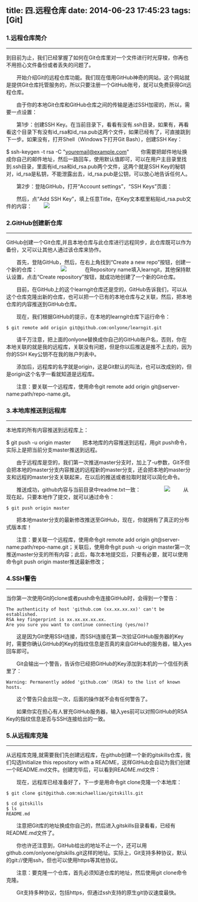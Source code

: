 title: 四.远程仓库
date: 2014-06-23 17:45:23
tags: [Git]
---

### 1.远程仓库简介
---
到目前为止，我们已经掌握了如何在Git仓库里对一个文件进行时光穿梭，你再也不用担心文件备份或者丢失的问题了。

　　开始介绍Git的远程仓库功能。我们现在借用GitHub神奇的网站，这个网站就是提供Git仓库托管服务的，所以只要注册一个GitHub账号，就可以免费获得Git远程仓库。

　　由于你的本地Git仓库和GitHub仓库之间的传输是通过SSH加密的，所以，需要一点设置：

　　第1步：创建SSH Key。在当前目录下，看看有没有.ssh目录，如果有，再看看这个目录下有没有id_rsa和id_rsa.pub这两个文件，如果已经有了，可直接跳到下一步。如果没有，打开Shell（Windows下打开Git Bash），创建SSH Key：

$ ssh-keygen -t rsa -C "youremail@example.com"
　　你需要把邮件地址换成你自己的邮件地址，然后一路回车，使用默认值即可，可以在用户主目录里找到.ssh目录，里面有id_rsa和id_rsa.pub两个文件，这两个就是SSH Key的秘钥对，id_rsa是私钥，不能泄露出去，id_rsa.pub是公钥，可以放心地告诉任何人。

　　第2步：登陆GitHub，打开“Account settings”，“SSH Keys”页面：

　　然后，点“Add SSH Key”，填上任意Title，在Key文本框里粘贴id_rsa.pub文件的内容：
　　![](http://7xq1il.com1.z0.glb.clouddn.com/mkgitsshkey.png)

### 2.GitHub创建新仓库
---
GitHub创建一个Git仓库,并且本地仓库与此仓库进行远程同步，此仓库既可以作为备份，又可以让其他人通过该仓库来协作。

　　首先，登陆GitHub，然后，在右上角找到“Create a new repo”按钮，创建一个新的仓库：
　　
　　![](http://7xq1il.com1.z0.glb.clouddn.com/mkgithub1.png)
　　
　在Repository name填入learngit，其他保持默认设置，点击“Create repository”按钮，就成功地创建了一个新的Git仓库。

　　目前，在GitHub上的这个learngit仓库还是空的，GitHub告诉我们，可以从这个仓库克隆出新的仓库，也可以把一个已有的本地仓库与之关联，然后，把本地仓库的内容推送到GitHub仓库。

　　现在，我们根据GitHub的提示，在本地的learngit仓库下运行命令：
```
$ git remote add origin git@github.com:onlyone/learngit.git
```
　　请千万注意，把上面的onlyone替换成你自己的GitHub账户名，否则，你在本地关联的就是我的远程库，关联没有问题，但是你以后推送是推不上去的，因为你的SSH Key公钥不在我的账户列表中。

　　添加后，远程库的名字就是origin，这是Git默认的叫法，也可以改成别的，但是origin这个名字一看就知道是远程库。

　　注意：要关联一个远程库，使用命令git remote add origin git@server-name:path/repo-name.git。　
　　
### 3.本地库推送到远程库
---
本地库的所有内容推送到远程库上：

$ git push -u origin master
　　把本地库的内容推送到远程，用git push命令，实际上是把当前分支master推送到远程。

　　由于远程库是空的，我们第一次推送master分支时，加上了-u参数，Git不但会把本地的master分支内容推送的远程新的master分支，还会把本地的master分支和远程的master分支关联起来，在以后的推送或者拉取时就可以简化命令。

　　推送成功，github内容与当前目录中readme.txt一致：
　　
　　![](http://7xq1il.com1.z0.glb.clouddn.com/mkgithubremote.png)
　　
从现在起，只要本地作了提交，就可以通过命令：
```
$ git push origin master
```
　　把本地master分支的最新修改推送至GitHub，现在，你就拥有了真正的分布式版本库！

　　注意：要关联一个远程库，使用命令git remote add origin git@server-name:path/repo-name.git；关联后，使用命令git push -u origin master第一次推送master分支的所有内容；此后，每次本地提交后，只要有必要，就可以使用命令git push origin master推送最新修改；
　　
### 4.SSH警告
---
当你第一次使用Git的clone或者push命令连接GitHub时，会得到一个警告：
```
The authenticity of host 'github.com (xx.xx.xx.xx)' can't be established.
RSA key fingerprint is xx.xx.xx.xx.xx.
Are you sure you want to continue connecting (yes/no)?
```
　　这是因为Git使用SSH连接，而SSH连接在第一次验证GitHub服务器的Key时，需要你确认GitHub的Key的指纹信息是否真的来自GitHub的服务器，输入yes回车即可。

　　Git会输出一个警告，告诉你已经把GitHub的Key添加到本机的一个信任列表里了：
```
Warning: Permanently added 'github.com' (RSA) to the list of known hosts.
```
　　这个警告只会出现一次，后面的操作就不会有任何警告了。

　　如果你实在担心有人冒充GitHub服务器，输入yes前可以对照GitHub的RSA Key的指纹信息是否与SSH连接给出的一致。

### 5.从远程库克隆
---
从远程库克隆,就需要我们先创建远程库，在github创建一个新的gitskills仓库，我们勾选Initialize this repository with a README，这样GitHub会自动为我们创建一个README.md文件。创建完毕后，可以看到README.md文件：

　　现在，远程库已经准备好了，下一步是用命令git clone克隆一个本地库：
```
$ git clone git@github.com:michaelliao/gitskills.git
 
$ cd gitskills
$ ls
README.md
```
　　注意把Git库的地址换成你自己的，然后进入gitskills目录看看，已经有README.md文件了。

　　你也许还注意到，GitHub给出的地址不止一个，还可以用github.com/onlyone/gitskills.git这样的地址。实际上，Git支持多种协议，默认的git://使用ssh，但也可以使用https等其他协议。

　　注意：要克隆一个仓库，首先必须知道仓库的地址，然后使用git clone命令克隆。

　　Git支持多种协议，包括https，但通过ssh支持的原生git协议速度最快。

